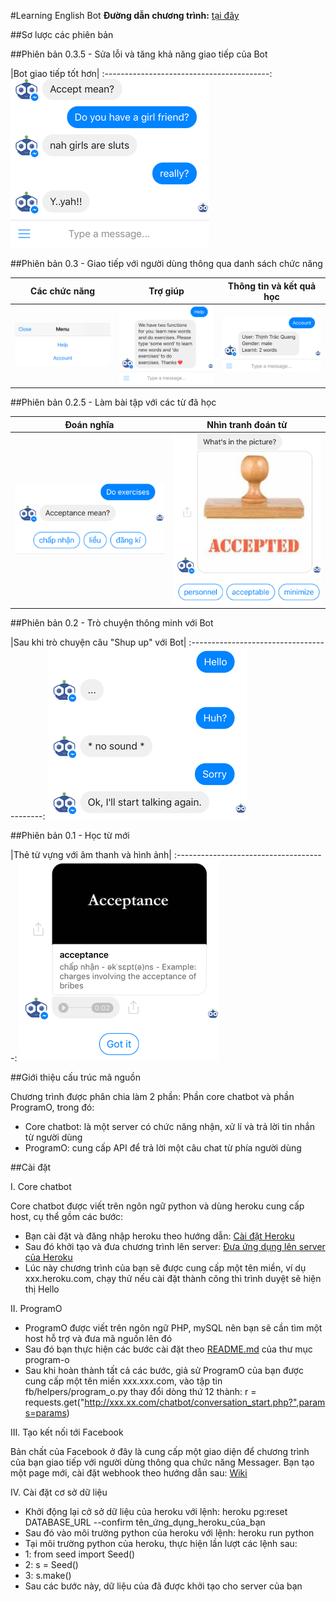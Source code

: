 ﻿#Learning English Bot
**Đường dẫn chương trình:** [tại đây](https://www.facebook.com/Learning-English-Bot-302820536747403/)

##Sơ lược các phiên bản

##Phiên bản 0.3.5 - Sửa lỗi và tăng khả năng giao tiếp của Bot

|Bot giao tiếp tốt hơn|
:-----------------------------------------:
![talk](/DTQ/screenshots/talk_upgrade.png)

##Phiên bản 0.3 - Giao tiếp với người dùng thông qua danh sách chức năng

| Các chức năng | Trợ giúp | Thông tin và kết quả học |
:--------------:|:--------:|:--------------------------:
![menu](/DTQ/screenshots/menu.png) | ![menu_help](/DTQ/screenshots/menu_help.png) | ![menu_account](/DTQ/screenshots/menu_account.png)

##Phiên bản 0.2.5 - Làm bài tập với các từ đã học

| Đoán nghĩa | Nhìn tranh đoán từ |
:-----------:|:-------------------:
![do_exercises_1](/DTQ/screenshots/do_exercises_1.png) | ![do_exercises_2](/DTQ/screenshots/do_exercises_2.png)

##Phiên bản 0.2 - Trò chuyện thông minh với Bot

|Sau khi trò chuyện câu "Shup up" với Bot|
:-----------------------------------------:
![talk](/DTQ/screenshots/talk.png)

##Phiên bản 0.1 - Học từ mới

|Thẻ từ vựng với âm thanh và hình ảnh|
:-------------------------------------:
![learn_word](/DTQ/screenshots/learn_word.png)

##Giới thiệu cấu trúc mã nguồn

Chương trình được phân chia làm 2 phần: Phần core chatbot và phần ProgramO, trong đó:
- Core chatbot: là một server có chức năng nhận, xử lí và trả lời tin nhắn từ người dùng
- ProgramO: cung cấp API để trả lời một câu chat từ phía người dùng

##Cài đặt


I. Core chatbot

Core chatbot được viết trên ngôn ngữ python và dùng heroku cung cấp host, cụ thể gồm các bước:
- Bạn cài đặt và đăng nhập heroku theo hướng dẫn: [Cài đặt Heroku](https://devcenter.heroku.com/articles/getting-started-with-python#introduction)
- Sau đó khởi tạo và đưa chương trình lên server: [Đưa ứng dụng lên server của Heroku](https://devcenter.heroku.com/articles/getting-started-with-python#deploy-the-app)
- Lúc này chương trình của bạn sẽ được cung cấp một tên miền, ví dụ xxx.heroku.com, chạy thử nếu cài đặt thành công thì trình duyệt sẽ hiện thị Hello

II. ProgramO

- ProgramO được viết trên ngôn ngữ PHP, mySQL nên bạn sẽ cần tìm một host hỗ trợ và đưa mã nguồn lên đó
- Sau đó bạn thực hiện các bước cài đặt theo [README.md](/program-o/) của thư mục program-o
- Sau khi hoàn thành tất cả các bước, giả sử ProgramO của bạn được cung cấp một tên miền xxx.xxx.com, vào tập tin fb/helpers/program_o.py thay đổi dòng thứ 12 thành: 
r = requests.get("http://xxx.xx.com/chatbot/conversation_start.php?",params=params)

III. Tạo kết nối tới Facebook

Bản chất của Facebook ở đây là cung cấp một giao diện để chương trình của bạn giao tiếp với người dùng thông qua chức năng Messager. Bạn tạo một page mới, cài đặt webhook theo hướng dẫn sau: [Wiki](https://github.com/truonganhhoang/int3507-2016/wiki/%5BDTQ%5D-T%E1%BA%A1o-m%E1%BB%99t-Facbook-Chatbot-b%E1%BA%B1ng-Python)

IV. Cài đặt cơ sở dữ liệu
- Khởi động lại cở sở dữ liệu của heroku với lệnh: heroku pg:reset DATABASE_URL --confirm tên_ứng_dụng_heroku_của_bạn
- Sau đó vào môi trường python của heroku với lệnh: heroku run python
- Tại môi trường python của heroku, thực hiện lần lượt các lệnh sau:
- 1: from seed import Seed()
- 2: s = Seed()
- 3: s.make()
- Sau các bước này, dữ liệu của đã được khởi tạo cho server của bạn
